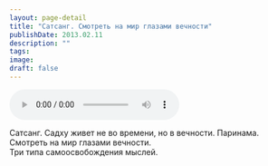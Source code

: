 ```yaml
---
layout: page-detail
title: "Сатсанг. Смотреть на мир глазами вечности"
publishDate: 2013.02.11
description: ""
tags:
image:
draft: false
---
```


<audio title="2013.02.11 - Сатсанг. Смотреть на мир глазами вечности.mp3" src="https://filer-api.advayta.org/v1.0/public/files/73609" controls=""></audio>

 Сатсанг. Садху живет не во времени, но в вечности. Паринама.  
Смотреть на мир глазами вечности.  
Три типа самоосвобождения мыслей. 

  
